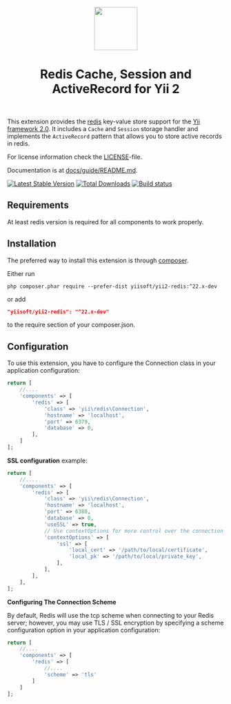 <p align="center">
    <a href="https://redis.io/" target="_blank" rel="external">
        <img src="https://download.redis.io/redis.png" height="100px">
    </a>
    <h1 align="center">Redis Cache, Session and ActiveRecord for Yii 2</h1>
    <br>
</p>

This extension provides the [redis](https://redis.io/) key-value store support for the [Yii framework 2.0](https://www.yiiframework.com).
It includes a `Cache` and `Session` storage handler and implements the `ActiveRecord` pattern that allows
you to store active records in redis.

For license information check the [LICENSE](LICENSE.md)-file.

Documentation is at [docs/guide/README.md](docs/guide/README.md).

[![Latest Stable Version](https://poser.pugx.org/yiisoft/yii2-redis/v/stable.png)](https://packagist.org/packages/yiisoft/yii2-redis)
[![Total Downloads](https://poser.pugx.org/yiisoft/yii2-redis/downloads.png)](https://packagist.org/packages/yiisoft/yii2-redis)
[![Build status](https://github.com/yiisoft/yii2-redis/workflows/build/badge.svg)](https://github.com/yiisoft/yii2-redis/actions?query=workflow%3Abuild)


Requirements
------------

At least redis version is required for all components to work properly.

Installation
------------

The preferred way to install this extension is through [composer](https://getcomposer.org/download/).

Either run

```
php composer.phar require --prefer-dist yiisoft/yii2-redis:^22.x-dev
```

or add

```json
"yiisoft/yii2-redis": "^22.x-dev"
```

to the require section of your composer.json.


Configuration
-------------

To use this extension, you have to configure the Connection class in your application configuration:

```php
return [
    //....
    'components' => [
        'redis' => [
            'class' => 'yii\redis\Connection',
            'hostname' => 'localhost',
            'port' => 6379,
            'database' => 0,
        ],
    ]
];
```

**SSL configuration** example:
```php
return [
    //....
    'components' => [
        'redis' => [
            'class' => 'yii\redis\Connection',
            'hostname' => 'localhost',
            'port' => 6380,
            'database' => 0,
            'useSSL' => true,
            // Use contextOptions for more control over the connection (https://www.php.net/manual/en/context.php), not usually needed
            'contextOptions' => [
                'ssl' => [
                    'local_cert' => '/path/to/local/certificate',
                    'local_pk' => '/path/to/local/private_key',
                ],
            ],
        ],
    ],
];
```

**Configuring The Connection Scheme**

By default, Redis will use the tcp scheme when connecting to your Redis server; however, you may use TLS / SSL encryption by specifying a scheme configuration option in your application configuration:
```php
return [
    //....
    'components' => [
        'redis' => [
            //....
            'scheme' => 'tls'
        ]
    ]
];
```
